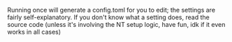 Running once will generate a config.toml for you to edit; the settings are fairly self-explanatory. If you don't know what a setting does, read the source code (unless it's involving the NT setup logic, have fun, idk if it even works in all cases)
